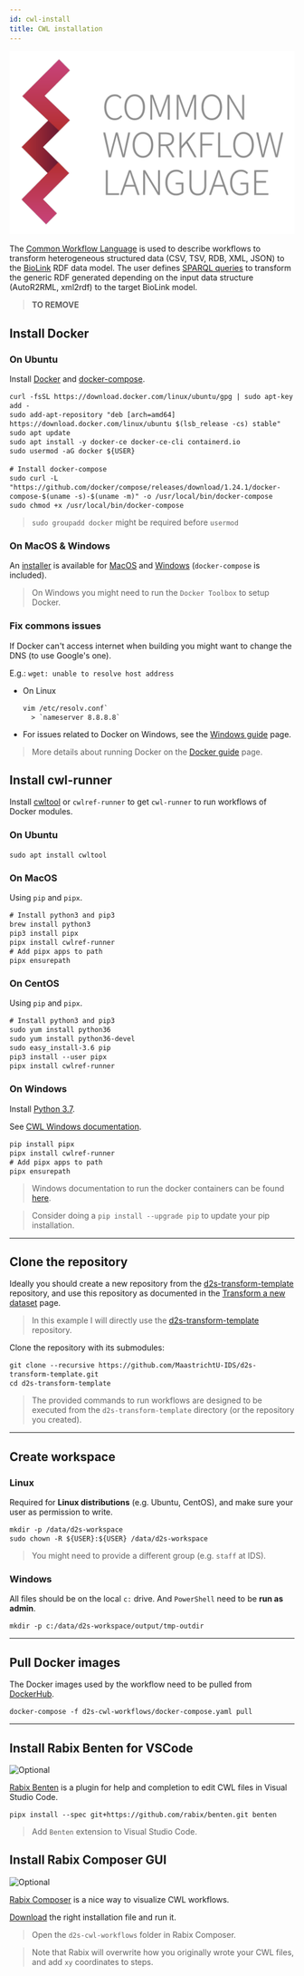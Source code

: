 ```yaml
---
id: cwl-install
title: CWL installation
---
```


[![](/img/CWL_logo.png)](https://www.commonwl.org/)

The [Common Workflow Language](https://www.commonwl.org/) is used to describe workflows to transform heterogeneous structured data (CSV, TSV, RDB, XML, JSON) to the [BioLink](https://biolink.github.io/biolink-model/docs/) RDF data model. The user defines [SPARQL queries](https://github.com/MaastrichtU-IDS/d2s-transform-template/blob/master/mapping/pharmgkb/insert-pharmgkb.rq) to transform the generic RDF generated depending on the input data structure (AutoR2RML, xml2rdf) to the target BioLink model.

> **TO REMOVE**

## Install Docker

### On Ubuntu

Install [Docker](https://docs.docker.com/install/linux/docker-ce/ubuntu/) and [docker-compose](https://docs.docker.com/compose/install/).

```shell
curl -fsSL https://download.docker.com/linux/ubuntu/gpg | sudo apt-key add -
sudo add-apt-repository "deb [arch=amd64] https://download.docker.com/linux/ubuntu $(lsb_release -cs) stable"
sudo apt update
sudo apt install -y docker-ce docker-ce-cli containerd.io
sudo usermod -aG docker ${USER}

# Install docker-compose
sudo curl -L "https://github.com/docker/compose/releases/download/1.24.1/docker-compose-$(uname -s)-$(uname -m)" -o /usr/local/bin/docker-compose
sudo chmod +x /usr/local/bin/docker-compose
```

> `sudo groupadd docker` might be required before `usermod`

### On MacOS & Windows

An [installer](https://hub.docker.com/?overlay=onboarding) is available for [MacOS](https://docs.docker.com/docker-for-mac/install/) and [Windows](https://docs.docker.com/docker-for-windows/install/) (`docker-compose` is included).

> On Windows you might need to run the `Docker Toolbox` to setup Docker.

### Fix commons issues

If Docker can't access internet when building you might want to change the DNS (to use Google's one). 

E.g.: `wget: unable to resolve host address`

* On Linux

  ```shell
  vim /etc/resolv.conf`
  	> `nameserver 8.8.8.8`
  ```

* For issues related to Docker on Windows, see the [Windows guide](docs/guide-windows) page.

> More details about running Docker on the [Docker guide](/docs/docker-guide) page.


## Install cwl-runner

Install [cwltool](https://github.com/common-workflow-language/cwltool#install) or `cwlref-runner` to get `cwl-runner` to run workflows of Docker modules.

### On Ubuntu

```shell
sudo apt install cwltool
```

### On MacOS

Using `pip` and `pipx`.

```shell
# Install python3 and pip3
brew install python3
pip3 install pipx
pipx install cwlref-runner
# Add pipx apps to path
pipx ensurepath
```

### On CentOS

Using `pip` and `pipx`.

```shell
# Install python3 and pip3
sudo yum install python36
sudo yum install python36-devel
sudo easy_install-3.6 pip
pip3 install --user pipx
pipx install cwlref-runner
```

### On Windows

Install [Python 3.7](https://www.python.org/ftp/python/3.7.5/python-3.7.5-amd64.exe).

See [CWL Windows documentation](https://github.com/common-workflow-language/cwltool/blob/master/windowsdoc.md).

```shell
pip install pipx
pipx install cwlref-runner
# Add pipx apps to path
pipx ensurepath
```

> Windows documentation to run the docker containers can be found [here](/docs/guide-windows).

> Consider doing a `pip install --upgrade pip` to update your pip installation.

---

## Clone the repository

Ideally you should create a new repository from the [d2s-transform-template](https://github.com/MaastrichtU-IDS/d2s-transform-template) repository, and use this repository as documented in the [Transform a new dataset](/docs/d2s-new-dataset) page.

> In this example I will directly use the [d2s-transform-template](https://github.com/MaastrichtU-IDS/d2s-transform-template) repository.

Clone the repository with its submodules:

```shell
git clone --recursive https://github.com/MaastrichtU-IDS/d2s-transform-template.git
cd d2s-transform-template
```

> The  provided commands to run workflows are designed to be executed from the `d2s-transform-template` directory (or the repository you created).

---

## Create workspace

### Linux

Required for **Linux distributions** (e.g. Ubuntu, CentOS), and make sure your user as permission to write.

```shell
mkdir -p /data/d2s-workspace
sudo chown -R ${USER}:${USER} /data/d2s-workspace
```

> You might need to provide a different group (e.g. `staff` at IDS).

### Windows

All files should be on the local `c:` drive. And `PowerShell` need to be **run as admin**.  

```shell
mkdir -p c:/data/d2s-workspace/output/tmp-outdir
```

---

## Pull Docker images

The Docker images used by the workflow need to be pulled from [DockerHub](https://hub.docker.com/u/umids).

```shell
docker-compose -f d2s-cwl-workflows/docker-compose.yaml pull
```

---

## Install Rabix Benten for VSCode

![Optional](https://img.shields.io/static/v1?label=module&message=Optional&color=blue)

[Rabix Benten](https://github.com/rabix/benten) is a plugin for help and completion to edit CWL files in Visual Studio Code.

```shell
pipx install --spec git+https://github.com/rabix/benten.git benten
```

> Add `Benten` extension to Visual Studio Code.

## Install Rabix Composer GUI

![Optional](https://img.shields.io/static/v1?label=module&message=Optional&color=blue)

[Rabix Composer](https://rabix.io/) is a nice way to visualize CWL workflows.

[Download](https://github.com/rabix/composer/releases) the right installation file and run it.

> Open the `d2s-cwl-workflows` folder in Rabix Composer.

> Note that Rabix will overwrite how you originally wrote your CWL files, and add `xy` coordinates to steps.